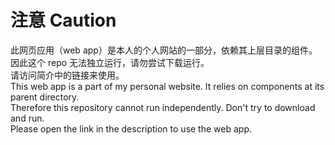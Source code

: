 # 注意 Caution

此网页应用（web app）是本人的个人网站的一部分，依赖其上层目录的组件。<br>
因此这个 repo 无法独立运行，请勿尝试下载运行。<br>
请访问简介中的链接来使用。<br>
This web app is a part of my personal website. It relies on components at its parent directory.<br>
Therefore this repository cannot run independently. Don't try to download and run.<br>
Please open the link in the description to use the web app.
